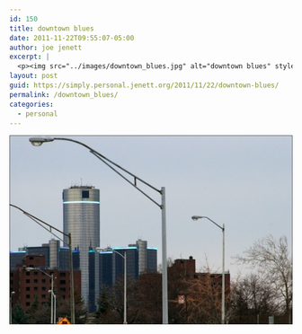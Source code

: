 ```yaml
---
id: 150
title: downtown blues
date: 2011-11-22T09:55:07-05:00
author: joe jenett
excerpt: |
  <p><img src="../images/downtown_blues.jpg" alt="downtown blues" style="border:none;" /></p>
layout: post
guid: https://simply.personal.jenett.org/2011/11/22/downtown-blues/
permalink: /downtown_blues/
categories:
  - personal
---
```

<img src="../images/downtown_blues.jpg" alt="downtown blues" style="border:none;" />